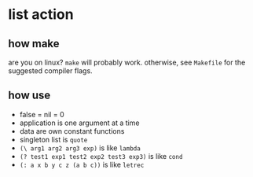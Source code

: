 # list action

## how make
are you on linux? `make` will probably work. otherwise, see
`Makefile` for the suggested compiler flags.

## how use
- false = nil = 0
- application is one argument at a time
- data are own constant functions
- singleton list is `quote`
- `(\ arg1 arg2 arg3 exp)` is like `lambda`
- `(? test1 exp1 test2 exp2 test3 exp3)` is like `cond`
- `(: a x b y c z (a b c))` is like `letrec`
